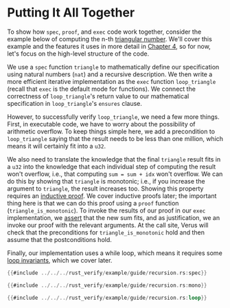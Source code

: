 # Putting It All Together

To show how `spec`, `proof`, and `exec` code work together, consider the example
below of computing the n-th [triangular number](https://en.wikipedia.org/wiki/Triangular_number).
We'll cover this example and the features it uses in more detail in [Chapter 4](recursion_loops.md),
so for now, let's focus on the high-level structure of the code.

We use a `spec` function `triangle` to mathematically define our specification using natural numbers (`nat`)
and a recursive description.  We then write a more efficient iterative implementation
as the `exec` function `loop_triangle` (recall that `exec` is the default mode for functions).
We connect the correctness of `loop_triangle`'s return value to our mathematical specification 
in `loop_triangle`'s `ensures` clause.

However, to successfully verify `loop_triangle`, we need a few more things.  First, in executable
code, we have to worry about the possibility of arithmetic overflow.  To keep things simple here,
we add a precondition to `loop_triangle` saying that the result needs to be less than one million,
which means it will certainly fit into a `u32`.

We also need to translate the knowledge that the final `triangle` result fits in a `u32`
into the knowledge that each individual step of computing the result won't overflow,
i.e., that computing `sum = sum + idx` won't overflow.  We can do this by showing
that `triangle` is monotonic; i.e., if you increase the argument to `triangle`, the result increases too.
Showing this property requires an [inductive proof](induction.md).  We cover inductive proofs
later; the important thing here is that we can do this proof using a `proof` function
(`triangle_is_monotonic`).  To invoke the results of our proof in our `exec` implementation, 
we [assert](proof_functions.md#assert-by) that the new sum fits, and as
justification, we  an invoke our proof with the relevant arguments.  At the
call site, Verus will check that the preconditions for `triangle_is_monotonic`
hold and then assume that the postconditions hold.

Finally, our implementation uses a while loop, which means it requires some [loop invariants](while.md),
which we cover later.

```rust
{{#include ../../../rust_verify/example/guide/recursion.rs:spec}}
```

```rust
{{#include ../../../rust_verify/example/guide/recursion.rs:mono}}
```

```rust
{{#include ../../../rust_verify/example/guide/recursion.rs:loop}}
```



